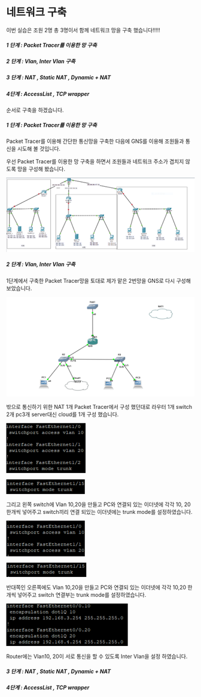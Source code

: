 # 네트워크 구축



이번 실습은 조원 2명 총 3명이서 함께 네트워크 망을 구축 했습니다!!!!!

##### 1 단계 : Packet Tracer를 이용한 망 구축

##### 2 단계 :  Vlan, Inter Vlan 구축

##### 3 단계 : NAT , Static NAT , Dynamic + NAT

##### 4단계 :  AccessList , TCP wrapper

순서로 구축을 하겠습니다.






##### 1 단계 : Packet Tracer를 이용한 망 구축

Packet Tracer를 이용해 간단한 통신망을 구축한 다음에 GNS를 이용해 조원들과 통신을 시도해 볼 것입니다.

우선 Packet Tracer를 이용한 망 구축을 하면서 조원들과 네트워크 주소가 겹치지 않도록 망을 구성해 봤습니다.

![2022-07-08-01](../images/2022-07-08-Network/2022-07-08-01-16572251769593.PNG)

##### 2 단계 :  Vlan, Inter Vlan 구축

1단계에서 구축한 Packet Tracer망을 토대로 제가 맡은 2번망을 GNS로 다시 구성해 보았습니다.

![2022-07-08-001](../images/2022-07-08-Network/2022-07-08-001.PNG)

밖으로 통신하기 위한 NAT 1개 Packet Tracer에서 구성 했던대로 라우터 1개 switch 2개 pc3개 server대신 cloud를 1개 구성 했습니다.



![2022-07-08-002](../images/2022-07-08-Network/2022-07-08-002.PNG)

![2022-07-08-003](../images/2022-07-08-Network/2022-07-08-003.PNG)

그리고 왼쪽 switch에 Vlan 10,20을 만들고 PC와 연결되 있는 이더넷에 각각 10, 20 한개씩 넣어주고 switch끼리 연결 되있는 이더넷에는 trunk mode를 설정하였습니다.

![2022-07-08-004](../images/2022-07-08-Network/2022-07-08-004.PNG)

![2022-07-08-005](../images/2022-07-08-Network/2022-07-08-005.PNG)

반대쪽인 오른쪽에도 Vlan 10,20을 만들고 PC와 연결되 있는 이더넷에 각각 10,20 한개씩 넣어주고 switch 연결부는 trunk mode를 설정하였습니다.

![2022-07-08-006](../images/2022-07-08-Network/2022-07-08-006.PNG)

Router에는 Vlan10, 20이 서로 통신을 할 수 있도록 Inter Vlan을 설정 하였습니다.



##### 3 단계 : NAT , Static NAT , Dynamic + NAT

##### 4단계 :  AccessList , TCP wrapper

